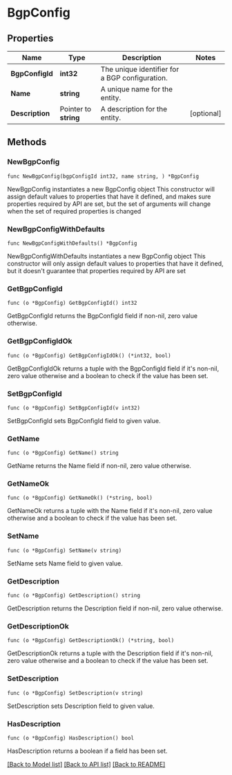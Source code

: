 # BgpConfig

## Properties

Name | Type | Description | Notes
------------ | ------------- | ------------- | -------------
**BgpConfigId** | **int32** | The unique identifier for a BGP configuration. | 
**Name** | **string** | A unique name for the entity. | 
**Description** | Pointer to **string** | A description for the entity. | [optional] 

## Methods

### NewBgpConfig

`func NewBgpConfig(bgpConfigId int32, name string, ) *BgpConfig`

NewBgpConfig instantiates a new BgpConfig object
This constructor will assign default values to properties that have it defined,
and makes sure properties required by API are set, but the set of arguments
will change when the set of required properties is changed

### NewBgpConfigWithDefaults

`func NewBgpConfigWithDefaults() *BgpConfig`

NewBgpConfigWithDefaults instantiates a new BgpConfig object
This constructor will only assign default values to properties that have it defined,
but it doesn't guarantee that properties required by API are set

### GetBgpConfigId

`func (o *BgpConfig) GetBgpConfigId() int32`

GetBgpConfigId returns the BgpConfigId field if non-nil, zero value otherwise.

### GetBgpConfigIdOk

`func (o *BgpConfig) GetBgpConfigIdOk() (*int32, bool)`

GetBgpConfigIdOk returns a tuple with the BgpConfigId field if it's non-nil, zero value otherwise
and a boolean to check if the value has been set.

### SetBgpConfigId

`func (o *BgpConfig) SetBgpConfigId(v int32)`

SetBgpConfigId sets BgpConfigId field to given value.


### GetName

`func (o *BgpConfig) GetName() string`

GetName returns the Name field if non-nil, zero value otherwise.

### GetNameOk

`func (o *BgpConfig) GetNameOk() (*string, bool)`

GetNameOk returns a tuple with the Name field if it's non-nil, zero value otherwise
and a boolean to check if the value has been set.

### SetName

`func (o *BgpConfig) SetName(v string)`

SetName sets Name field to given value.


### GetDescription

`func (o *BgpConfig) GetDescription() string`

GetDescription returns the Description field if non-nil, zero value otherwise.

### GetDescriptionOk

`func (o *BgpConfig) GetDescriptionOk() (*string, bool)`

GetDescriptionOk returns a tuple with the Description field if it's non-nil, zero value otherwise
and a boolean to check if the value has been set.

### SetDescription

`func (o *BgpConfig) SetDescription(v string)`

SetDescription sets Description field to given value.

### HasDescription

`func (o *BgpConfig) HasDescription() bool`

HasDescription returns a boolean if a field has been set.


[[Back to Model list]](../README.md#documentation-for-models) [[Back to API list]](../README.md#documentation-for-api-endpoints) [[Back to README]](../README.md)


